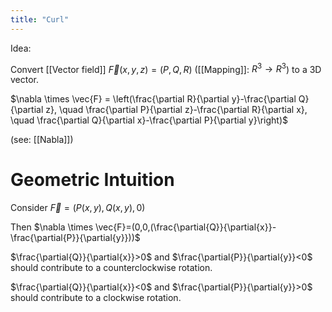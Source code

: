 ```yaml
---
title: "Curl"
---
```

Idea: 

Convert [[Vector field]] $\vec{F}(x,y,z)=(P,Q,R)$ ([[Mapping]]: $R^{3}\to R^{3}$)  to a 3D vector.

$\nabla \times \vec{F} = \left(\frac{\partial R}{\partial y}-\frac{\partial Q}{\partial z}, \quad \frac{\partial P}{\partial z}-\frac{\partial R}{\partial x}, \quad \frac{\partial Q}{\partial x}-\frac{\partial P}{\partial y}\right)$

(see: [[Nabla]])

# Geometric Intuition
Consider $\vec{F}=(P(x,y),Q(x,y),0)$ 

Then $\nabla \times \vec{F}=(0,0,(\frac{\partial{Q}}{\partial{x}}- \frac{\partial{P}}{\partial{y}}))$

$\frac{\partial{Q}}{\partial{x}}>0$ and $\frac{\partial{P}}{\partial{y}}<0$ should contribute to a counterclockwise rotation.

$\frac{\partial{Q}}{\partial{x}}<0$ and $\frac{\partial{P}}{\partial{y}}>0$ should contribute to a clockwise rotation.
